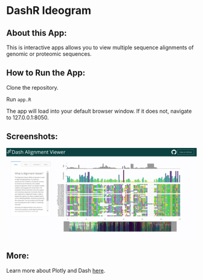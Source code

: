 # DashR Ideogram 

## About this App:

This is interactive apps allows you to view multiple sequence alignments of genomic or proteomic sequences.


## How to Run the App: 

Clone the repository.

Run `app.R`

The app will load into your default browser window. If it does not, navigate to 127.0.0.1:8050.

## Screenshots:

![alignmentviewerMain.png](assets/alignmentviewerMain.png)

## More:

Learn more about Plotly and Dash [here](https://plot.ly/dash).
#
